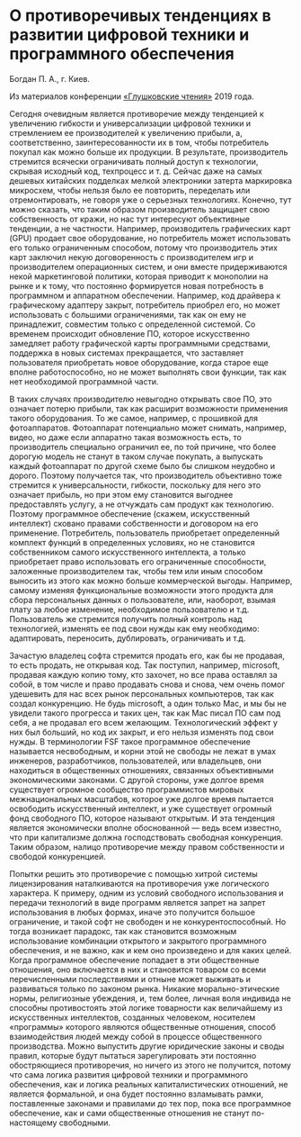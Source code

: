 # О противоречивых тенденциях в развитии цифровой техники и программного обеспечения

Богдан П. А., г. Киев.

Из материалов конференции [«Глушковские чтения»](../index.md) 2019 года.

Сегодня очевидным является противоречие между тенденцией к увеличению гибкости и универсализации цифровой техники и стремлением ее производителей к увеличению прибыли, а, соответственно, заинтересованности их в том, чтобы потребитель покупал как можно больше их продукции. В результате, производитель стремится всячески ограничивать полный доступ к технологии, скрывая исходный код, техпроцесс и т. д. Сейчас даже на самых дешевых китайских подделках мелкой электроники затерта маркировка микросхем, чтобы нельзя было ее повторить, переделать или отремонтировать, не говоря уже о серьезных технологиях. Конечно, тут можно сказать, что таким образом производитель защищает свою собственность от кражи, но нас тут интересуют объективные тенденции, а не частности. Например, производитель графических карт (GPU) продает свое оборудование, но потребитель может использовать его только ограниченным способом, потому что производитель этих карт заключил некую договоренность с производителем игр и производителем операционных систем, и они вместе придерживаются некой маркетинговой политики, которая приводит к монополии на рынке и к тому, что постоянно формируется новая потребность в программном и аппаратном обеспечении. Например, код драйвера к графическому адаптеру закрыт, потребитель приобрел его, но может использовать с большими ограничениями, так как он ему не принадлежит, совместим только с определенной системой. Со временем происходит обновление ПО, которое искусственно замедляет работу графической карты программными средствами, поддержка в новых системах прекращается, что заставляет пользователя приобретать новое оборудование, когда старое еще вполне работоспособно, но не может выполнять свои функции, так как нет необходимой программной части.

В таких случаях производителю невыгодно открывать свое ПО, это означает потерю прибыли, так как расширит возможности применения такого оборудования. То же самое, например, с прошивкой для фотоаппаратов. Фотоаппарат потенциально может снимать, например, видео, но даже если аппаратно такая возможность есть, то производитель специально ограничил ее, по той причине, что более дорогую модель не станут в таком случае покупать, а выпускать каждый фотоаппарат по другой схеме было бы слишком неудобно и дорого. Поэтому получается так, что производитель объективно тоже стремится к универсальности, гибкости, поскольку для него это означает прибыль, но при этом ему становится выгоднее предоставлять услугу, а не отчуждать сам продукт как технологию. Поэтому программное обеспечение (скажем, искусственный интеллект) сковано правами собственности и договором на его применение. Потребитель, пользователь приобретает определенный комплект функций в определенных условиях, но не становится собственником самого искусственного интеллекта, а только приобретает право использовать его ограниченные способности, заложенные производителем так, чтобы тем или иным способом выносить из этого как можно больше коммерческой выгоды. Например, самому изменяя функциональные возможности этого продукта для сбора персональных данных о пользователе, или, наоборот, взымая плату за любое изменение, необходимое пользователю и т.д. Пользователь же стремится получить полный контроль над технологией, изменять ее под свои нужды как ему необходимо: адаптировать, переносить, дублировать, ограничивать и т.д.

Зачастую владелец софта стремится продать его, как бы не продавая, то есть продать, не открывая код. Так поступил, например, microsoft, продавая каждую копию тому, кто захочет, но все права оставлял за собой, в том числе и право продавать снова и снова, чем очень помог удешевить для нас всех рынок персональных компьютеров, так как создал конкуренцию. Не будь microsoft, а один только Mac, и мы бы не увидели такого прогресса и таких цен, так как Мас писал ПО сам под себя, а не продавал его всем желающим. Технологический эффект у них был больший, но код их закрыт, и его нельзя изменять под свои нужды. В терминологии FSF такое программное обеспечение называется несвободным, и корни этой не свободы не лежат в умах инженеров, разработчиков, пользователей, или владельцев, они находиться в общественных отношениях, связанных объективными экономическими законами. С другой стороны, уже долгое время существует огромное сообщество программистов мировых межнациональных масштабов, которое уже долгое время пытается освободить искусственный интеллект, и уже существует огромный фонд свободного ПО, которое называют открытым. И эта тенденция является экономически вполне обоснованной — ведь всем известно, что при капитализме должна господствовать свободная конкуренция. Таким образом, налицо противоречие между правом собственности и свободой конкуренцией.

Попытки решить это противоречие с помощью хитрой системы лицензирования наталкиваются на противоречия уже логического характера. К примеру, одним из условий свободного использования и передачи технологий в виде программ является запрет на запрет использования в любых формах, иначе это получится большое ограничение, и такой софт не свободен и не конкурентоспособный. Но тогда возникает парадокс, так как становится возможным использование комбинации открытого и закрытого программного обеспечения, и не важно, как и кем оно произведено и для каких целей. Когда программное обеспечение попадает в эти общественные отношения, оно включается в них и становится товаром со всеми перечисленными последствиями и отныне может выживать и развиваться только по законом рынка. Никакие морально-этические нормы, религиозные убеждения, и, тем более, личная воля индивида не способны противостоять этой логике товарности как величайшему из искусственных интеллектов, созданных человеком, носителем «программы» которого являются общественные отношения, способ взаимодействия людей между собой в процессе общественного производства. Можно выпустить другие юридические законы и своды правил, которые будут пытаться зарегулировать эти постоянно обостряющиеся противоречия, но ничего из этого не получится, потому что сама логика развития цифровой техники и программного обеспечения, как и логика реальных капиталистических отношений, не является формальной, и она будет постоянно взламывать рамки, поставленные законами и правилами до тех пор, пока все программное обеспечение, как и сами общественные отношения не станут по-настоящему свободными.